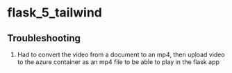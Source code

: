 # flask_5_tailwind


## Troubleshooting

1. Had to convert the video from a document to an mp4, then upload video to the azure container as an mp4 file to be able to play in the flask app